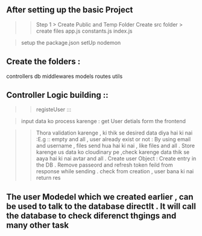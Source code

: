 ## After setting up the basic Project

>> Step 1 > Create Public and Temp  Folder 
>Create src folder  > create files app.js constants.js index.js

> setup the package.json
>setUp nodemon

## Create the folders  : 
controllers
db
middlewares
models
routes
utils  


## Controller Logic building ::
>> registeUser ::: 

>input data ko process karenge  : get User detials form the frontend 

>> Thora validation karenge , ki thik se desired data diya hai ki nai :E.g ::
empty and all , user already exist or not : By using  email and username , files send hua hai ki nai , like files and all . 
>  Store karenge us data ko cloudinary pe ,check karenge data thik se aaya hai ki nai  avtar and all .
>> Create user Object : Create entry in the DB .
>> Remove passeord and refresh token feild from response  while sending .
>> check from creation , user bana ki nai 
>> return res


## The user Modedel which we created earlier , can be used to talk to the database directlt . It will call the database to check diferenct thgings and many other task 
